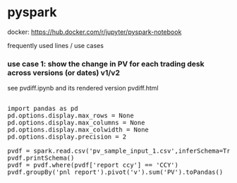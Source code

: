 # pyspark

docker: https://hub.docker.com/r/jupyter/pyspark-notebook

frequently used lines / use cases

<h3>
  use case 1: show the change in PV for each trading desk across versions (or dates) v1/v2
</h3>

see pvdiff.ipynb and its rendered version pvdiff.html

<pre>
  
import pandas as pd
pd.options.display.max_rows = None
pd.options.display.max_columns = None 
pd.options.display.max_colwidth = None
pd.options.display.precision = 2

pvdf = spark.read.csv('pv_sample_input_1.csv',inferSchema=True,header=True)
pvdf.printSchema()
pvdf = pvdf.where(pvdf['report ccy'] == 'CCY')
pvdf.groupBy('pnl report').pivot('v').sum('PV').toPandas()
  
</pre>
